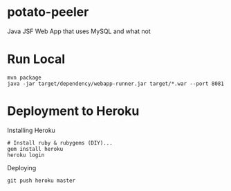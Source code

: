 potato-peeler
=============

Java JSF Web App that uses MySQL and what not

Run Local
=========

    mvn package
    java -jar target/dependency/webapp-runner.jar target/*.war --port 8081
    
Deployment to Heroku
====================

Installing Heroku

    # Install ruby & rubygems (DIY)...
    gem install heroku
    heroku login
    
Deploying

    git push heroku master
    
